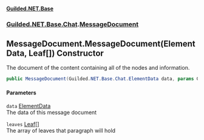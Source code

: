 
#### [Guilded.NET.Base](Guilded_NET_Base 'Guilded_NET_Base')
### [Guilded.NET.Base.Chat](Guilded_NET_Base#Guilded_NET_Base_Chat 'Guilded.NET.Base.Chat').[MessageDocument](MessageDocument 'Guilded.NET.Base.Chat.MessageDocument')
## MessageDocument.MessageDocument(ElementData, Leaf[]) Constructor
The document of the content containing all of the nodes and information.  
```csharp
public MessageDocument(Guilded.NET.Base.Chat.ElementData data, params Guilded.NET.Base.Chat.Leaf[] leaves);
```

#### Parameters
<a name='Guilded_NET_Base_Chat_MessageDocument_MessageDocument(Guilded_NET_Base_Chat_ElementData_Guilded_NET_Base_Chat_Leaf__)_data'></a>
`data` [ElementData](ElementData 'Guilded.NET.Base.Chat.ElementData')  
The data of this message document
  
<a name='Guilded_NET_Base_Chat_MessageDocument_MessageDocument(Guilded_NET_Base_Chat_ElementData_Guilded_NET_Base_Chat_Leaf__)_leaves'></a>
`leaves` [Leaf](Leaf 'Guilded.NET.Base.Chat.Leaf')[[]](https://docs.microsoft.com/en-us/dotnet/api/System.Array 'System.Array')  
The array of leaves that paragraph will hold
  
